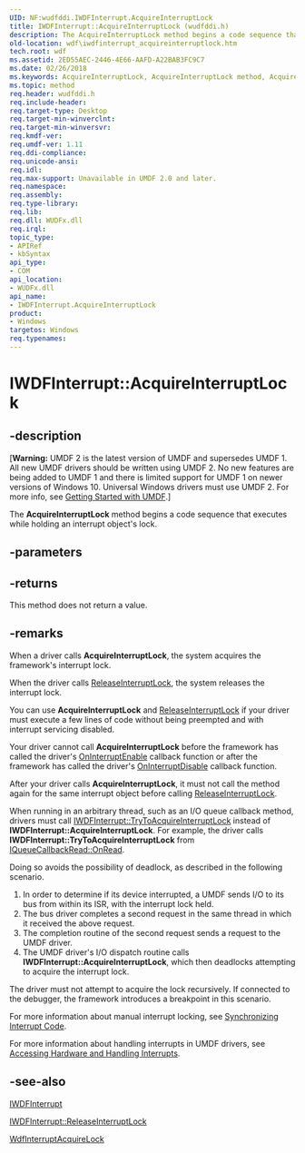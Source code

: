 ```yaml
---
UID: NF:wudfddi.IWDFInterrupt.AcquireInterruptLock
title: IWDFInterrupt::AcquireInterruptLock (wudfddi.h)
description: The AcquireInterruptLock method begins a code sequence that executes while holding an interrupt object's lock.
old-location: wdf\iwdfinterrupt_acquireinterruptlock.htm
tech.root: wdf
ms.assetid: 2ED55AEC-2446-4E66-AAFD-A22BAB3FC9C7
ms.date: 02/26/2018
ms.keywords: AcquireInterruptLock, AcquireInterruptLock method, AcquireInterruptLock method,IWDFInterrupt interface, IWDFInterrupt interface,AcquireInterruptLock method, IWDFInterrupt.AcquireInterruptLock, IWDFInterrupt::AcquireInterruptLock, umdf.iwdfinterrupt_acquireinterruptlock, wdf.iwdfinterrupt_acquireinterruptlock, wudfddi/IWDFInterrupt::AcquireInterruptLock
ms.topic: method
req.header: wudfddi.h
req.include-header: 
req.target-type: Desktop
req.target-min-winverclnt: 
req.target-min-winversvr: 
req.kmdf-ver: 
req.umdf-ver: 1.11
req.ddi-compliance: 
req.unicode-ansi: 
req.idl: 
req.max-support: Unavailable in UMDF 2.0 and later.
req.namespace: 
req.assembly: 
req.type-library: 
req.lib: 
req.dll: WUDFx.dll
req.irql: 
topic_type:
- APIRef
- kbSyntax
api_type:
- COM
api_location:
- WUDFx.dll
api_name:
- IWDFInterrupt.AcquireInterruptLock
product:
- Windows
targetos: Windows
req.typenames: 
---
```


# IWDFInterrupt::AcquireInterruptLock


## -description


<p class="CCE_Message">[<b>Warning:</b> UMDF 2 is the latest version of UMDF and supersedes UMDF 1.  All new UMDF drivers should be written using UMDF 2.  No new features are being added to UMDF 1 and there is limited support for UMDF 1 on newer versions of Windows 10.  Universal Windows drivers must use UMDF 2.  For more info, see <a href="https://docs.microsoft.com/windows-hardware/drivers/wdf/getting-started-with-umdf-version-2">Getting Started with UMDF</a>.]

The <b>AcquireInterruptLock</b> method begins a code sequence that executes while holding an interrupt object's lock.


## -parameters






## -returns



This method does not return a value.




## -remarks



When a driver calls <b>AcquireInterruptLock</b>, the system acquires the framework's interrupt lock.

When the driver calls <a href="https://msdn.microsoft.com/library/windows/hardware/hh451319">ReleaseInterruptLock</a>, the system releases the interrupt lock.

You can use <b>AcquireInterruptLock</b> and <a href="https://msdn.microsoft.com/library/windows/hardware/hh451319">ReleaseInterruptLock</a> if your driver must execute a few lines of code without being preempted and with interrupt servicing disabled.



Your driver cannot call <b>AcquireInterruptLock</b> before the framework has called the driver's <a href="https://msdn.microsoft.com/6C091427-59FF-4101-ACD6-353C959794F6">OnInterruptEnable</a> callback function or after the framework has called the driver's <a href="https://msdn.microsoft.com/3ADBD4C2-075E-4988-BF13-EB0C3E0C02BF">OnInterruptDisable</a> callback function.

After your driver calls <b>AcquireInterruptLock</b>, it must not call the method again for the same interrupt object before calling <a href="https://msdn.microsoft.com/library/windows/hardware/hh451319">ReleaseInterruptLock</a>.



When running in an arbitrary thread, such as an I/O queue callback method, drivers must call <a href="https://msdn.microsoft.com/4A109CDF-C5DE-4BAE-AA4E-294EA5CE86C5">IWDFInterrupt::TryToAcquireInterruptLock</a> instead of <b>IWDFInterrupt::AcquireInterruptLock</b>. For example, the driver calls <b>IWDFInterrupt::TryToAcquireInterruptLock</b> from <a href="https://msdn.microsoft.com/library/windows/hardware/ff556875">IQueueCallbackRead::OnRead</a>.

Doing so avoids the possibility of deadlock, as described in the following scenario.

<ol>
<li>In order to determine if its device interrupted, a UMDF sends I/O to its bus from within its ISR, with the interrupt lock held.</li>
<li>  The bus driver completes a second request in the same thread in which it received the above request.</li>
<li>The completion routine of the second request sends a request to the UMDF driver.</li>
<li>  The UMDF driver's I/O dispatch routine calls <b>IWDFInterrupt::AcquireInterruptLock</b>, which then deadlocks attempting to acquire the interrupt lock.</li>
</ol>
The driver must not attempt to acquire the lock recursively. If connected to the debugger, the framework introduces a breakpoint in this scenario.

For more information about manual interrupt locking, see <a href="https://msdn.microsoft.com/a24477dc-f75d-4ab6-8695-d8a85247e276">Synchronizing Interrupt Code</a>.

For more information about handling interrupts in UMDF drivers, see <a href="https://msdn.microsoft.com/25D526CF-7C37-4D10-B099-352933F92F98">Accessing Hardware and Handling Interrupts</a>.




## -see-also




<a href="https://msdn.microsoft.com/library/windows/hardware/hh451283">IWDFInterrupt</a>



<a href="https://msdn.microsoft.com/55ED21D9-D704-4E38-AFCF-B1D1FDB67DB3">IWDFInterrupt::ReleaseInterruptLock</a>



<a href="https://msdn.microsoft.com/library/windows/hardware/ff547340">WdfInterruptAcquireLock</a>
 

 

